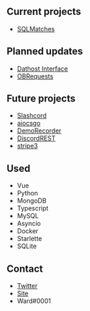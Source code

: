 ## Current projects
- [SQLMatches](https://github.com/SQLMatches)

## Planned updates
- [Dathost Interface](https://github.com/UnofficialDathost/Interface)
- [OBRequests](https://github.com/Object-Based/Requests)

## Future projects
- [Slashcord](https://github.com/Slashcord)
- [aiocsgo](https://github.com/WardPearce/aiocsgo)
- [DemoRecorder](https://github.com/DemoRecorder)
- [DiscordREST](https://github.com/DiscordREST)
- [stripe3](https://github.com/WardPearce/stripe3)

## Used 
- Vue
- Python
- MongoDB
- Typescript
- MySQL
- Asyncio
- Docker
- Starlette
- SQLite

## Contact
- [Twitter](https://twitter.com/wardweeb)
- [Site](https://wardpearce.com)
- Ward#0001
